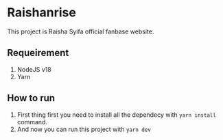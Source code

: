 # Raishanrise

This project is Raisha Syifa official fanbase website.

## Requeirement
1. NodeJS v18
2. Yarn

## How to run
1. First thing first you need to install all the dependecy with `yarn install` command.
2. And now you can run this project with `yarn dev`